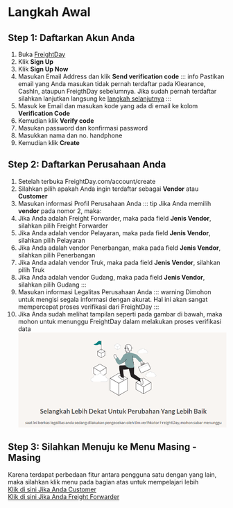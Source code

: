# Langkah Awal
## Step 1: Daftarkan Akun Anda
1. Buka [FreightDay](https://freightday.com)
2. Klik **Sign Up**
3. Klik **Sign Up Now**
4. Masukan Email Address dan klik **Send verification code**
::: info
Pastikan email yang Anda masukan tidak pernah terdaftar pada Klearance, CashIn, ataupun FreigthDay sebelumnya. 
Jika sudah pernah terdaftar silahkan lanjutkan langsung ke [langkah selanjutnya](#step-2-daftar-perusahaan-anda)
:::
5. Masuk ke Email dan masukan kode yang ada di email ke kolom **Verification Code**
6. Kemudian klik **Verify code**
7. Masukan password dan konfirmasi password
8. Masukkan nama dan no. handphone
9. Kemudian klik **Create**

## Step 2: Daftarkan Perusahaan Anda
1. Setelah terbuka FreightDay.com/account/create
2. Silahkan pilih apakah Anda ingin terdaftar sebagai **Vendor** atau **Customer**
3. Masukan informasi Profil Perusahaan Anda
::: tip
Jika Anda memilih **vendor** pada nomor 2, maka:
1. Jika Anda adalah Freight Forwarder, maka pada field **Jenis Vendor**, silahkan pilih Freight Forwarder 
2. Jika Anda adalah vendor Pelayaran, maka pada field **Jenis Vendor**, silahkan pilih Pelayaran
3. Jika Anda adalah vendor Penerbangan, maka pada field **Jenis Vendor**, silahkan pilih Penerbangan
4. Jika Anda adalah vendor Truk, maka pada field **Jenis Vendor**, silahkan pilih Truk
5. Jika Anda adalah vendor Gudang, maka pada field **Jenis Vendor**, silahkan pilih Gudang
:::
5. Masukan informasi Legalitas Perusahaan Anda
::: warning
Dimohon untuk mengisi segala informasi dengan akurat. Hal ini akan sangat mempercepat proses verifikasi dari FreightDay
:::
5. Jika Anda sudah melihat tampilan seperti pada gambar di bawah, maka mohon untuk menunggu FreightDay dalam melakukan proses verifikasi data
![](2022-07-25-17-30-24.png)


## Step 3: Silahkan Menuju ke Menu Masing - Masing
Karena terdapat perbedaan fitur antara pengguna satu dengan yang lain, maka silahkan klik menu pada bagian atas untuk mempelajari lebih  <br>
[Klik di sini Jika Anda Customer](/customer/) <br>
[Klik di sini Jika Anda Freight Forwarder](/ff/)
